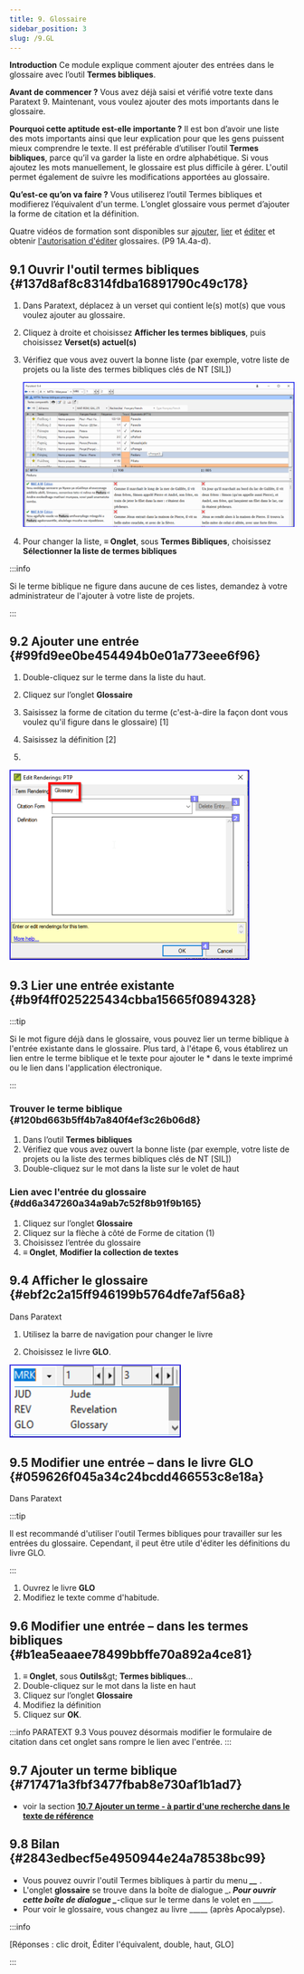```yaml
---
title: 9. Glossaire
sidebar_position: 3
slug: /9.GL
---
```




**Introduction** Ce module explique comment ajouter des entrées dans le glossaire avec l’outil **Termes bibliques**.


**Avant de commencer ?** Vous avez déjà saisi et vérifié votre texte dans Paratext 9. Maintenant, vous voulez ajouter des mots importants dans le glossaire.


**Pourquoi cette aptitude est-elle importante ?** Il est bon d’avoir une liste des mots importants ainsi que leur explication pour que les gens puissent mieux comprendre le texte. Il est préférable d’utiliser l’outil **Termes bibliques**, parce qu’il va garder la liste en ordre alphabétique. Si vous ajoutez les mots manuellement, le glossaire est plus difficile à gérer. L'outil permet également de suivre les modifications apportées au glossaire.


**Qu’est-ce qu’on va faire ?** Vous utiliserez l’outil Termes bibliques et modifierez l’équivalent d'un terme. L’onglet glossaire vous permet d’ajouter la forme de citation et la définition.


Quatre vidéos de formation sont disponibles sur [ajouter](https://vimeo.com/manage/videos/451195974), [lier](https://vimeo.com/manage/videos/499553868) et [éditer](https://vimeo.com/manage/videos/503489533) et obtenir [l'autorisation d'éditer](https://vimeo.com/manage/videos/476293601) glossaires. (P9 1A.4a-d).


## 9.1 Ouvrir l'outil termes bibliques {#137d8af8c8314fdba16891790c49c178}

1. Dans Paratext, déplacez à un verset qui contient le(s) mot(s) que vous voulez ajouter au glossaire.
2. Cliquez à droite et choisissez **Afficher les termes bibliques**, puis choisissez **Verset(s) actuel(s)**
3. Vérifiez que vous avez ouvert la bonne liste (par exemple, votre liste de projets ou la liste des termes bibliques clés de NT [SIL])

    ![](./536721521.png)

4. Pour changer la liste, **≡ Onglet**, sous **Termes Bibliques**, choisissez **Sélectionner la liste de termes bibliques**

:::info

Si le terme biblique ne figure dans aucune de ces listes, demandez à votre administrateur de l'ajouter à votre liste de projets.

:::




## 9.2 Ajouter une entrée {#99fd9ee0be454494b0e01a773eee6f96}


<div class='notion-row'>
<div class='notion-column' style={{width: 'calc((100% - (min(32px, 4vw) * 1)) * 0.5)'}}>

1. Double-cliquez sur le terme dans la liste du haut.

2. Cliquez sur l’onglet **Glossaire**

3. Saisissez la forme de citation du terme (c'est-à-dire la façon dont vous voulez qu'il figure dans le glossaire) [1]

4. Saisissez la définition [2]

5. 

</div><div className='notion-spacer'></div>

<div class='notion-column' style={{width: 'calc((100% - (min(32px, 4vw) * 1)) * 0.5)'}}>


![](./1986832627.png)


</div><div className='notion-spacer'></div>
</div>

## 9.3 Lier une entrée existante {#b9f4ff025225434cbba15665f0894328}


:::tip

Si le mot figure déjà dans le glossaire, vous pouvez lier un terme biblique à l'entrée existante dans le glossaire. Plus tard, à l'étape 6, vous établirez un lien entre le terme biblique et le texte pour ajouter le * dans le texte imprimé ou le lien dans l'application électronique.

:::




### Trouver le terme biblique {#120bd663b5ff4b7a840f4ef3c26b06d8}

1. Dans l’outil **Termes bibliques**
2. Vérifiez que vous avez ouvert la bonne liste (par exemple, votre liste de projets ou la liste des termes bibliques clés de NT [SIL])
3. Double-cliquez sur le mot dans la liste sur le volet de haut

### Lien avec l'entrée du glossaire {#dd6a347260a34a9ab7c52f8b91f9b165}

1. Cliquez sur l’onglet **Glossaire**
2. Cliquez sur la flèche à côté de Forme de citation (1)
3. Choisissez l’entrée du glossaire
4. **≡ Onglet**, **Modifier la collection de textes**  

## 9.4 Afficher le glossaire {#ebf2c2a15ff946199b5764dfe7af56a8}


Dans Paratext


<div class='notion-row'>
<div class='notion-column' style={{width: 'calc((100% - (min(32px, 4vw) * 1)) * 0.5)'}}>

1. Utilisez la barre de navigation pour changer le livre

2. Choisissez le livre **GLO**.

</div><div className='notion-spacer'></div>

<div class='notion-column' style={{width: 'calc((100% - (min(32px, 4vw) * 1)) * 0.5)'}}>


![](./1353885956.png)


</div><div className='notion-spacer'></div>
</div>

## 9.5 Modifier une entrée – dans le livre GLO {#059626f045a34c24bcdd466553c8e18a}


Dans Paratext


:::tip

Il est recommandé d'utiliser l'outil Termes bibliques pour travailler sur les entrées du glossaire. Cependant, il peut être utile d'éditer les définitions du livre GLO.

:::



1. Ouvrez le livre **GLO**
2. Modifiez le texte comme d'habitude.

## 9.6 Modifier une entrée – dans les termes bibliques {#b1ea5eaaee78499bbffe70a892a4ce81}

1. **≡ Onglet**, sous **Outils**\&gt; **Termes bibliques**…
2. Double-cliquez sur le mot dans la liste en haut
3. Cliquez sur l’onglet **Glossaire**
4. Modifiez la définition
5. Cliquez sur **OK**.

:::info PARATEXT 9.3
Vous pouvez désormais modifier le formulaire de citation dans cet onglet sans rompre le lien avec l'entrée.
:::


## 9.7 Ajouter un terme biblique {#717471a3fbf3477fbab8e730af1b1ad7}

- voir la section [**10.7 Ajouter un terme - à partir d'une recherche dans le texte de référence**](/10.BT#f683ccf4cdcf45f09c516c09c78ab277)

## 9.8 Bilan {#2843edbecf5e4950944e24a78538bc99}

- Vous pouvez ouvrir l'outil Termes bibliques à partir du menu _**__**_ .
- L'onglet **glossaire** se trouve dans la boîte de dialogue \________. Pour ouvrir cette boîte de dialogue \________-clique sur le terme dans le volet en \_____.
- Pour voir le glossaire, vous changez au livre \____\_ (après Apocalypse).

:::info

[Réponses : clic droit, Éditer l'équivalent, double, haut, GLO]

:::



